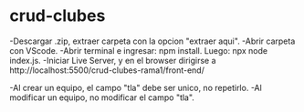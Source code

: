# crud-clubes
 -Descargar .zip, extraer carpeta con la opcion "extraer aqui".
 -Abrir carpeta con VScode.
 -Abrir terminal e ingresar: npm install. Luego: npx node index.js.
 -Iniciar Live Server, y en el browser dirigirse a http://localhost:5500/crud-clubes-rama1/front-end/
 
 -Al crear un equipo, el campo "tla" debe ser unico, no repetirlo.
 -Al modificar un equipo, no modificar el campo "tla".
 
